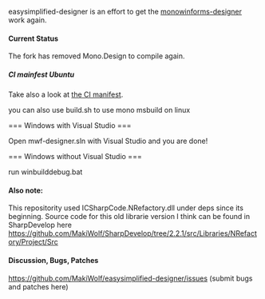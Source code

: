easysimplified-designer is an effort to get the [monowinforms-designer](https://github.com/mono/mwf-designer) work again.

#### Current Status

The fork has removed Mono.Design to compile again.

##### CI mainfest Ubuntu
Take also a look at [the CI manifest](/.github/workflows/ubuntu.yml).

you can also use build.sh to use mono msbuild on linux

=== Windows with Visual Studio ===

Open mwf-designer.sln with Visual Studio and you are done!

=== Windows without Visual Studio ===

run winbuilddebug.bat

#### Also note:
This repositority used ICSharpCode.NRefactory.dll under deps since its beginning.
Source code for this old librarie version I think can be found in SharpDevelop here https://github.com/MakiWolf/SharpDevelop/tree/2.2.1/src/Libraries/NRefactory/Project/Src

#### Discussion, Bugs, Patches
https://github.com/MakiWolf/easysimplified-designer/issues (submit bugs and patches here)
